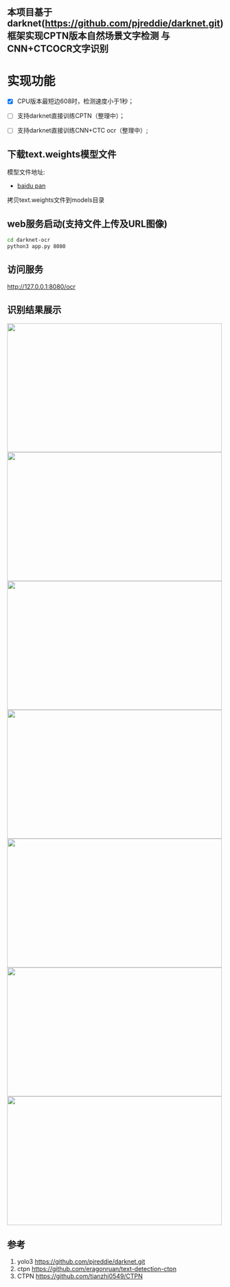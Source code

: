 ## 本项目基于darknet(https://github.com/pjreddie/darknet.git)框架实现CPTN版本自然场景文字检测 与CNN+CTCOCR文字识别

# 实现功能
- [x]  CPU版本最短边608时，检测速度小于1秒；
- [ ]  支持darknet直接训练CPTN（整理中）；
- [ ]  支持darknet直接训练CNN+CTC ocr（整理中）;
 
 
## 下载text.weights模型文件   
模型文件地址:
* [baidu pan](https://pan.baidu.com/s/1qyE_uCyMJCQmHQemn3NqEQ)

拷贝text.weights文件到models目录
   

## web服务启动(支持文件上传及URL图像)
``` Bash
cd darknet-ocr
python3 app.py 8080
```

## 访问服务
http://127.0.0.1:8080/ocr


## 识别结果展示

<img width="500" height="300" src="https://github.com/chineseocr/darknet-ocr/blob/master/test/img-demo.png"/>  
<img width="500" height="300" src="https://github.com/chineseocr/darknet-ocr/blob/master/test/text.png"/>   
<img width="500" height="300" src="https://github.com/chineseocr/darknet-ocr/blob/master/test/song.png"/>   
<img width="500" height="300" src="https://github.com/chineseocr/darknet-ocr/blob/master/test/dinge.png"/>   
<img width="500" height="300" src="https://github.com/chineseocr/darknet-ocr/blob/master/test/ocr.png"/>   
<img width="500" height="300" src="https://github.com/chineseocr/darknet-ocr/blob/master/test/sh.png"/>  
<img width="500" height="300" src="https://github.com/chineseocr/darknet-ocr/blob/master/test/bank.png"/>  

## 参考
1. yolo3 https://github.com/pjreddie/darknet.git               
2. ctpn  https://github.com/eragonruan/text-detection-ctpn    
3. CTPN  https://github.com/tianzhi0549/CTPN       
